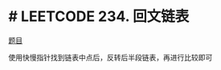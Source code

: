 # \# LEETCODE 234. 回文链表

[题目](https://leetcode-cn.com/problems/palindrome-linked-list/)

使用快慢指针找到链表中点后，反转后半段链表，再进行比较即可

